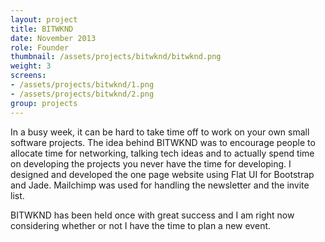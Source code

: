 ```yaml
---
layout: project
title: BITWKND
date: November 2013
role: Founder
thumbnail: /assets/projects/bitwknd/bitwknd.png
weight: 3
screens:
- /assets/projects/bitwknd/1.png
- /assets/projects/bitwknd/2.png
group: projects
---
```


In a busy week, it can be hard to take time off to work on your own small software projects. The idea behind BITWKND was to encourage people to allocate time for networking, talking tech ideas and to actually spend time on developing the projects you never have the time for developing. I designed and developed the one page website using Flat UI for Bootstrap and Jade. Mailchimp was used for handling the newsletter and the invite list.

BITWKND has been held once with great success and I am right now considering whether or not I have the time to plan a new event.

